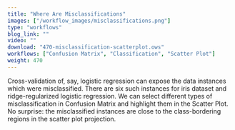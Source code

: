 ```yaml
---
title: "Where Are Misclassifications"
images: ["/workflow_images/misclassifications.png"]
type: "workflows"
blog_link: ""
video: ""
download: "470-misclassification-scatterplot.ows"
workflows: ["Confusion Matrix", "Classification", "Scatter Plot"]
weight: 470
---
```


Cross-validation of, say, logistic regression can expose the data instances which were misclassified. There are six such instances for iris dataset and ridge-regularized logistic regression. We can select different types of misclassification in Confusion Matrix and highlight them in the Scatter Plot. No surprise: the misclassified instances are close to the class-bordering regions in the scatter plot projection.
